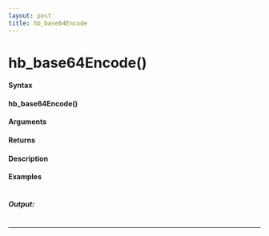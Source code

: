 ```yaml
---
layout: post
title: hb_base64Encode
---
```


# hb_base64Encode()


#### Syntax

#### hb_base64Encode()

#### Arguments

#### Returns

#### Description

#### Examples

```

```

##### Output:

```

```

---